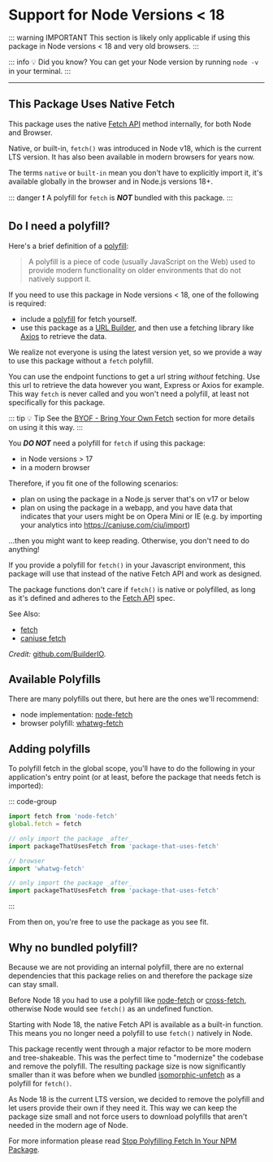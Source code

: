 # Support for Node Versions < 18

::: warning IMPORTANT
This section is likely only applicable if using this package in Node versions < 18 and very
old browsers.
:::

::: info :bulb: Did you know?
You can get your Node version by running `node -v` in your terminal.
:::

---

## This Package Uses Native Fetch

This package uses the native [Fetch API](https://developer.mozilla.org/en-US/docs/Web/API/Fetch_API)
method internally, for both Node and Browser.

Native, or built-in, `fetch()` was introduced in Node v18, which is the current LTS version.
It has also been available in modern browsers for years now.

The terms `native` or `built-in` mean you don't have to explicitly import it, it's available
globally in the browser and in Node.js versions 18+.

::: danger :exclamation: A polyfill for `fetch` is **_NOT_** bundled with this package.
:::

## Do I need a polyfill?

Here's a brief definition of a
[polyfill](https://developer.mozilla.org/en-US/docs/Glossary/Polyfill):

> A polyfill is a piece of code (usually JavaScript on the Web) used to provide modern functionality
> on older environments that do not natively support it.

If you need to use this package in Node versions < 18, one of the following is required:

- include a [polyfill](#available-polyfills) for fetch yourself.
- use this package as a
  [URL Builder](../guide/bring-your-own-fetch.md#alternate-use-of-this-package), and then use a
  fetching library like [Axios](https://www.npmjs.com/package/axios) to retrieve the data.

We realize not everyone is using the latest version yet, so we provide a way to use this package
without a `fetch` polyfill.

You can use the endpoint functions to get a url string _without_ fetching. Use this url to
retrieve the data however you want, Express or Axios for example. This way `fetch` is never called
and you won't need a polyfill, at least not specifically for this package.

::: tip :bulb: Tip
See the [BYOF - Bring Your Own Fetch](../guide/bring-your-own-fetch.md) section for more
details on using it this way.
:::

You _**DO NOT**_ need a polyfill for `fetch` if using this package:

- in Node versions > 17
- in a modern browser

Therefore, if you fit one of the following scenarios:

- plan on using the package in a Node.js server that's on v17 or below
- plan on using the package in a webapp, and you have data that indicates that your users might be
  on Opera Mini or IE (e.g. by importing your analytics into https://caniuse.com/ciu/import)

...then you might want to keep reading. Otherwise, you don't need to do anything!

If you provide a polyfill for `fetch()` in your Javascript environment, this package will use that
instead of the native Fetch API and work as designed.

The package functions don't care if `fetch()` is native or polyfilled, as long as it's defined and
adheres to the [Fetch API](https://developer.mozilla.org/en-US/docs/Web/API/Fetch_API) spec.

See Also:

- [fetch](https://developer.mozilla.org/en-US/docs/Web/API/Fetch_API)
- [caniuse fetch](https://caniuse.com/?search=fetch)

_Credit:_ [github.com/BuilderIO](https://github.com/BuilderIO/this-package-uses-fetch).

## Available Polyfills

There are many polyfills out there, but here are the ones we'll recommend:

- node implementation: [node-fetch](https://github.com/bitinn/node-fetch)
- browser polyfill: [whatwg-fetch](https://github.com/github/fetch)

## Adding polyfills

To polyfill fetch in the global scope, you'll have to do the following in your application's entry
point (or at least, before the package that needs fetch is imported):

::: code-group

```ts [Server]
import fetch from 'node-fetch'
global.fetch = fetch

// only import the package _after_
import packageThatUsesFetch from 'package-that-uses-fetch'
```

```ts [Browser]
// browser
import 'whatwg-fetch'

// only import the package _after_
import packageThatUsesFetch from 'package-that-uses-fetch'
```

:::

From then on, you're free to use the package as you see fit.

## Why no bundled polyfill?

Because we are not providing an internal polyfill, there are no external dependencies that this
package relies on and therefore the package size can stay small.

Before Node 18 you had to use a polyfill like [node-fetch](https://www.npmjs.com/package/node-fetch)
or [cross-fetch](https://www.npmjs.com/package/cross-fetch), otherwise Node would see `fetch()` as
an undefined function.

Starting with Node 18, the native Fetch API is available as a built-in function. This means you no
longer need a polyfill to use `fetch()` natively in Node.

This package recently went through a major refactor to be more modern and tree-shakeable. This was
the perfect time to "modernize" the codebase and remove the polyfill. The resulting package size is
now significantly smaller than it was before when we bundled
[isomorphic-unfetch](https://www.npmjs.com/package/isomorphic-unfetch) as a polyfill for `fetch()`.

As Node 18 is the current LTS version, we decided to remove the polyfill and let users provide their
own if they need it. This way we can keep the package size small and not force users to download
polyfills that aren't needed in the modern age of Node.

For more information please read
[Stop Polyfilling Fetch In Your NPM Package](https://www.builder.io/blog/stop-polyfilling-fetch-in-your-npm-package).
